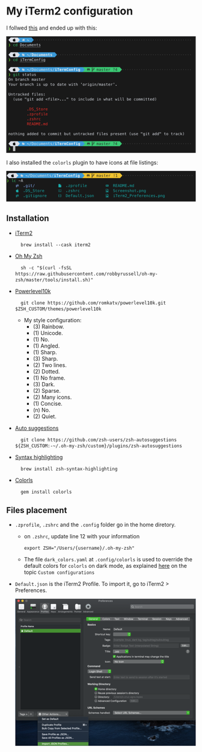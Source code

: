 # My iTerm2 configuration

I follwed [this](https://gist.github.com/kevin-smets/8568070) and ended up with this:

![Screenshot](/Screenshot.png)

I also installed the `colorls` plugin to have icons at file listings:

![colorls](/colorls.png)


## Installation

- [iTerm2](https://www.iterm2.com)

        brew install --cask iterm2

- [Oh My Zsh](https://ohmyz.sh)

        sh -c "$(curl -fsSL https://raw.githubusercontent.com/robbyrussell/oh-my-zsh/master/tools/install.sh)"

- [Powerlevel10k](https://github.com/romkatv/powerlevel10k)

        git clone https://github.com/romkatv/powerlevel10k.git $ZSH_CUSTOM/themes/powerlevel10k

    - My style configuration:
      - (3)  Rainbow.
      - (1)  Unicode.
      - (1)  No.
      - (1)  Angled.
      - (1)  Sharp.
      - (3)  Sharp.
      - (2)  Two lines.
      - (2)  Dotted.
      - (1)  No frame.
      - (3)  Dark.
      - (2)  Sparse.
      - (2)  Many icons.
      - (1)  Concise.
      - (n)  No.
      - (2)  Quiet.

- [Auto suggestions](https://github.com/zsh-users/zsh-autosuggestions)

        git clone https://github.com/zsh-users/zsh-autosuggestions ${ZSH_CUSTOM:-~/.oh-my-zsh/custom}/plugins/zsh-autosuggestions

- [Syntax highlighting](https://github.com/zsh-users/zsh-syntax-highlighting)

        brew install zsh-syntax-highlighting

- [Colorls](https://github.com/athityakumar/colorls)

        gem install colorls


## Files placement

- `.zprofile`, `.zshrc` and the `.config` folder go in the home diretory.

  - on `.zshrc`, update line 12 with your information
  
        export ZSH="/Users/{username}/.oh-my-zsh"

  - The file `dark_colors.yaml` at `.config/colorls` is used to override the default colors for `colorls` on dark mode, as explained [here](https://github.com/athityakumar/colorls) on the topic `Custom configurations`

- `Default.json` is the iTerm2 Profile. To import it, go to iTerm2 > Preferences.

    ![iTerm2 Preferences](/iTerm2_Preferences.png)
